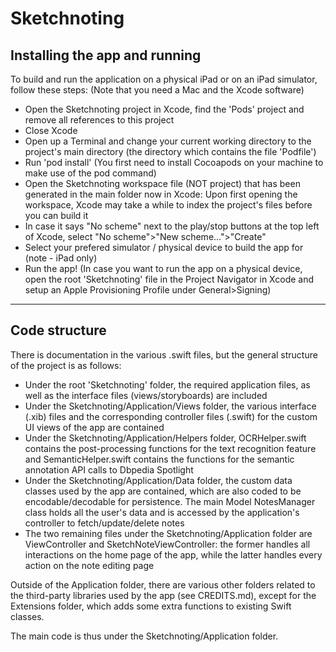 #  Sketchnoting

## Installing the app and running
To build and run the application on a physical iPad or on an iPad simulator, follow these steps: (Note that you need a Mac and the Xcode software)

- Open the Sketchnoting project in Xcode, find the 'Pods' project and remove all references to this project
- Close Xcode
- Open up a Terminal and change your current working directory to the project's main directory (the directory which contains the file 'Podfile')
- Run 'pod install' (You first need to install Cocoapods on your machine to make use of the pod command)
- Open the Sketchnoting workspace file (NOT project) that has been generated in the main folder now in Xcode: Upon first opening the workspace, Xcode may take a while to index the project's files before you can build it
- In case it says "No scheme" next to the play/stop buttons at the top left of Xcode, select "No scheme">"New scheme...">"Create"
- Select your prefered simulator / physical device to build the app for (note - iPad only)
- Run the app! (In case you want to run the app on a physical device, open the root 'Sketchnoting' file in the Project Navigator in Xcode and setup an Apple Provisioning Profile under General>Signing)

--------------
## Code structure
There is documentation in the various .swift files, but the general structure of the project is as follows:

- Under the root 'Sketchnoting' folder, the required application files, as well as the interface files (views/storyboards) are included
- Under the Sketchnoting/Application/Views folder, the various interface (.xib) files and the corresponding controller files (.swift) for the custom UI views of the app are contained
- Under the Sketchnoting/Application/Helpers folder, OCRHelper.swift contains the post-processing functions for the text recognition feature and SemanticHelper.swift contains the functions for the semantic annotation API calls to Dbpedia Spotlight
- Under the Sketchnoting/Application/Data folder, the custom data classes used by the app are contained, which are also coded to be encodable/decodable for persistence. The main Model NotesManager class holds all the user's data and is accessed by the application's controller to fetch/update/delete notes
- The two remaining files under the Sketchnoting/Application folder are ViewController and SketchNoteViewController: the former handles all interactions on the home page of the app, while the latter handles every action on the note editing page

Outside of the Application folder, there are various other folders related to the third-party libraries used by the app (see CREDITS.md), except for the Extensions folder, which adds some extra functions to existing Swift classes.


The main code is thus under the Sketchnoting/Application folder.
